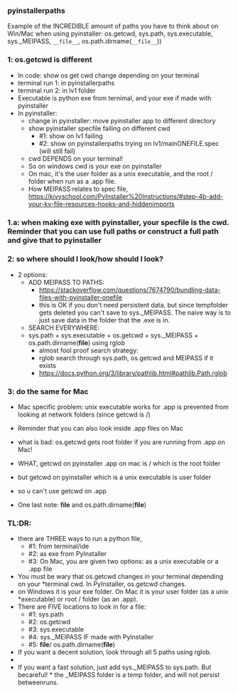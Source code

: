 ### pyinstallerpaths
Example of the INCREDIBLE amount of paths you have to think about on Win/Mac when using pyinstaller: os.getcwd, sys.path, sys.executable, sys._MEIPASS, `__file__`, os.path.dirname(`__file__`)) 

### 1: os.getcwd is different
* In code: show os get cwd change depending on your terminal
* terminal run 1: in pyinstallerpaths
* terminal run 2: in lv1 folder
* Executable is python exe from ternimal, and your exe if made with pyinstaller
* In pyinstaller: 
	* change in pyinstaller: move pyinstaller app to different directory
	* show pyinstaller specfile failing on different cwd
		* #1: show on lv1 failing
		* #2: show on pyinstallerpaths trying on lv1/mainONEFILE.spec (will still fail)
	* cwd DEPENDS on your terminal!
	* So on windows cwd is your exe on pyinstaller
	* On mac, it's the user folder as a unix executable, and the root / folder when run as a .app file.
	* How MEIPASS relates to spec file, https://kivyschool.com/PyInstaller%20Instructions/#step-4b-add-your-kv-file-resources-hooks-and-hiddenimports
### 1.a: when making exe with pyinstaller, your specfile is the cwd. Reminder that you can use full paths or construct a full path and give that to pyinstaller 

### 2: so where should I look/how should I look?
* 2 options:
	* ADD MEIPASS TO PATHS:
		* https://stackoverflow.com/questions/7674790/bundling-data-files-with-pyinstaller-onefile
		* this is OK if you don't need persistent data, but since tempfolder gets deleted you can't save to sys._MEIPASS. The naive way is to just save data in the folder that the .exe is in.
	* SEARCH EVERYWHERE:
	* sys.path + sys.executable + os.getcwd + sys._MEIPASS + os.path.dirname(__file__) using rglob 
		* almost fool proof search strategy: 
		* rglob search through sys.path, os.getcwd and MEIPASS if it exists
		* https://docs.python.org/3/library/pathlib.html#pathlib.Path.rglob

### 3: do the same for Mac
* Mac specific problem: unix executable works for .app is prevented from looking at network folders (since getcwd is /)
* Reminder that you can also look inside .app files on Mac

* what is bad: os.getcwd gets root folder if you are running from .app on Mac!

* WHAT, getcwd on pyinstaller .app on mac is / which is the root folder
* but getcwd on pyinstaller which is a unix executable is user folder
* so u can't use getcwd on .app

* One last note: __file__ and os.path.dirname(__file__)


### TL:DR:
* there are THREE ways to run a python file, 
	* #1: from terminal/ide
	* #2: as exe from PyInstaller
	* #3: On Mac, you are given two options: as a unix executable or a .app file
* You must be wary that os.getcwd changes in your terminal depending on your *terminal cwd. In PyInstaller, os.getcwd changes.
* on Windows it is your exe folder. On Mac it is your user folder (as a unix *executable) or root / folder (as an .app).
* There are FIVE locations to look in for a file:
	* #1: sys.path 
	* #2: os.getcwd
	* #3: sys.executable
	* #4: sys._MEIPASS IF made with PyInstaller
	* #5: __file__/ os.path.dirname(__file__)
* If you want a decent solution, look through all 5 paths using rglob. 
* 
* If you want a fast solution, just add sys._MEIPASS to sys.path. But becareful! * the _MEIPASS folder is a temp folder, and will not persist betweenruns.
